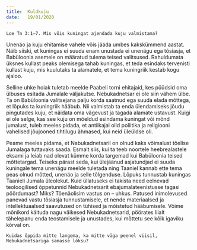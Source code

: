 ```yaml
---
title:  Kuldkuju
date:   19/01/2020
---
```



`Loe Tn 3:1–7. Mis võis kuningat ajendada kuju valmistama?`

Unenäo ja kuju ehitamise vahele võis jääda umbes kakskümmend aastat. Näib siiski, et kuningas ei suuda enam unustada ei unenägu ega tõsiasja, et Babüloonia asemele on määratud tulema teised valitsused. Rahuldumata üksnes kullast peaks olemisega tahab kuningas, et teda esindaks tervenisti kullast kuju, mis kuulutaks ta alamatele, et tema kuningriik kestab kogu ajaloo.

Selline uhke hoiak tuletab meelde Paabeli torni ehitajaid, kes püüdsid oma ülbuses esitada Jumalale väljakutse. Nebukadnetsar ei ole siin vähem ülbe. Ta on Babüloonia valitsejana palju korda saatnud ega suuda elada mõttega, et lõpuks ta kuningriik hääbub. Nii valmistab ta enda ülendamiseks jõudu pingutades kuju, et näidata oma vägevust ja tagada alamate ustavust. Kuigi ei ole selge, kas see kuju on mõeldud esindama kuningat või mõnd jumalust, tuleb meeles pidada, et antiikajal olid poliitika ja religiooni vahelised jõujooned tihtilugu ähmased, kui neid üleüldse oli.

Peame meeles pidama, et Nabukadnetsaril on olnud kaks võimalust tõelise Jumalaga tuttavaks saada. Esmalt siis, kui ta teeb noortele heebrealastele eksami ja leiab nad olevat kümme korda targemad kui Babüloonia teised mõttetargad. Teiseks pärast seda, kui ülejäänud asjatundjad ei suuda kuningale tema unenägu meelde tuletada ning Taaniel kannab ette tema peas olnud mõtted, unenäo ja selle tõlgenduse. Lõpuks tunnustab kuningas Taanieli Jumala üleolekut. Kuid üllatuseks ei takista need eelnevad teoloogilised õppetunnid Nebukadnetsarit ebajumalateenistusse tagasi pöördumast? Miks? Tõenäolisim vastus on – uhkus. Patused inimolevused panevad vastu tõsiasja tunnustamisele, et nende materiaalsed ja intellektuaalsed saavutused on tühised ja mõistetud hääbumisele. Võime mõnikord käituda nagu väikesed Nebukadnetsarid, pöörates liialt tähelepanu enda teostamisele ja unustades, kui mõttetu see kõik igaviku kõrval on.

`Kuidas õppida mitte langema, ka mitte väga peenel viisil, Nebukadnetsariga samasse lõksu?`
